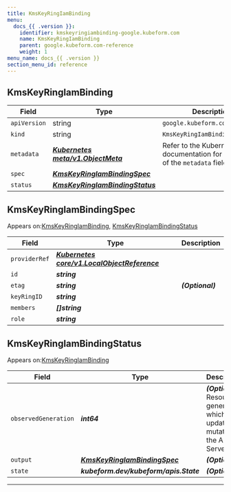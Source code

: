 ```yaml
---
title: KmsKeyRingIamBinding
menu:
  docs_{{ .version }}:
    identifier: kmskeyringiambinding-google.kubeform.com
    name: KmsKeyRingIamBinding
    parent: google.kubeform.com-reference
    weight: 1
menu_name: docs_{{ .version }}
section_menu_id: reference
---
```


## KmsKeyRingIamBinding
| Field | Type | Description |
| ------ | ----- | ----------- |
| `apiVersion` | string | `google.kubeform.com/v1alpha1` |
|    `kind` | string | `KmsKeyRingIamBinding` |
| `metadata` | ***[Kubernetes meta/v1.ObjectMeta](https://kubernetes.io/docs/reference/generated/kubernetes-api/v1.13/#objectmeta-v1-meta)***|Refer to the Kubernetes API documentation for the fields of the `metadata` field.|
| `spec` | ***[KmsKeyRingIamBindingSpec](#kmskeyringiambindingspec)***||
| `status` | ***[KmsKeyRingIamBindingStatus](#kmskeyringiambindingstatus)***||
## KmsKeyRingIamBindingSpec

Appears on:[KmsKeyRingIamBinding](#kmskeyringiambinding), [KmsKeyRingIamBindingStatus](#kmskeyringiambindingstatus)

| Field | Type | Description |
| ------ | ----- | ----------- |
| `providerRef` | ***[Kubernetes core/v1.LocalObjectReference](https://kubernetes.io/docs/reference/generated/kubernetes-api/v1.13/#localobjectreference-v1-core)***||
| `id` | ***string***||
| `etag` | ***string***| ***(Optional)*** |
| `keyRingID` | ***string***||
| `members` | ***[]string***||
| `role` | ***string***||
## KmsKeyRingIamBindingStatus

Appears on:[KmsKeyRingIamBinding](#kmskeyringiambinding)

| Field | Type | Description |
| ------ | ----- | ----------- |
| `observedGeneration` | ***int64***| ***(Optional)*** Resource generation, which is updated on mutation by the API Server.|
| `output` | ***[KmsKeyRingIamBindingSpec](#kmskeyringiambindingspec)***| ***(Optional)*** |
| `state` | ***kubeform.dev/kubeform/apis.State***| ***(Optional)*** |
---

